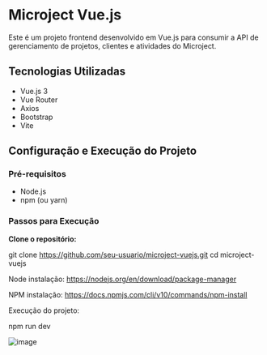 # Microject Vue.js

Este é um projeto frontend desenvolvido em Vue.js para consumir a API de gerenciamento de projetos, clientes e atividades do Microject.

## Tecnologias Utilizadas

- Vue.js 3
- Vue Router
- Axios
- Bootstrap
- Vite

## Configuração e Execução do Projeto

### Pré-requisitos

- Node.js
- npm (ou yarn)

### Passos para Execução

 **Clone o repositório:**
   
   git clone https://github.com/seu-usuario/microject-vuejs.git
   cd microject-vuejs

  Node instalação: 
  https://nodejs.org/en/download/package-manager

  NPM instalação:
  https://docs.npmjs.com/cli/v10/commands/npm-install

  Execução do projeto: 

  npm run dev

  ![image](https://github.com/HuanShan150/microject-vuejs/assets/30788893/52259051-fbad-45cd-a58f-0dce45fd7fe1)
